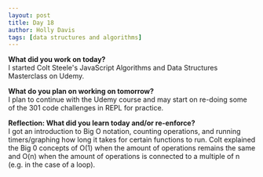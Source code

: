 ```yaml
---
layout: post
title: Day 18
author: Holly Davis
tags: [data structures and algorithms]
---
```


**What did you work on today?**  
I started Colt Steele's JavaScript Algorithms and Data Structures Masterclass on Udemy.

**What do you plan on working on tomorrow?**  
I plan to continue with the Udemy course and may start on re-doing some of the 301 code challenges in REPL for practice.

**Reflection: What did you learn today and/or re-enforce?**  
I got an introduction to Big O notation, counting operations, and running timers/graphing how long it takes for certain functions to run. Colt explained the Big 0 concepts of O(1) when the amount of operations remains the same and O(n) when the amount of operations is connected to a multiple of n (e.g. in the case of a loop).



